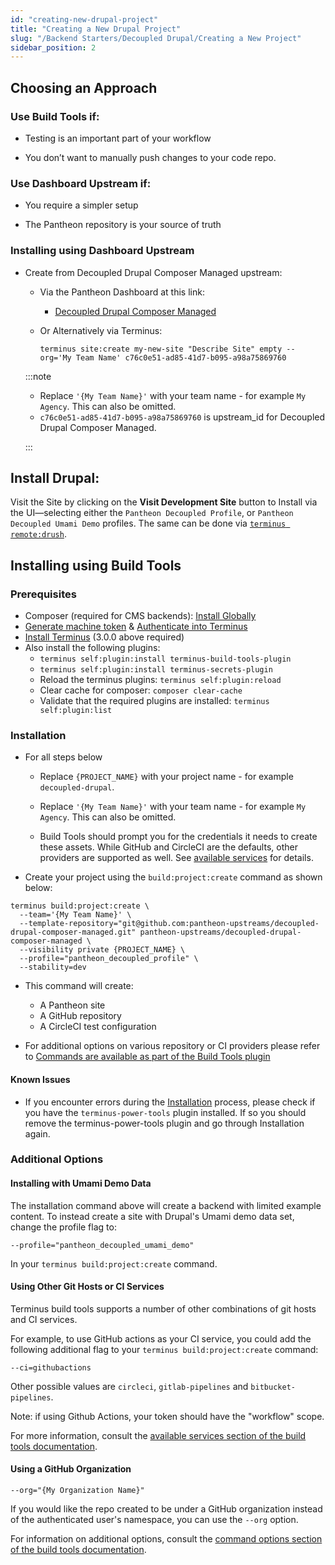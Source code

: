 ```yaml
---
id: "creating-new-drupal-project"
title: "Creating a New Drupal Project"
slug: "/Backend Starters/Decoupled Drupal/Creating a New Project"
sidebar_position: 2
---
```


## Choosing an Approach

### Use Build Tools if:

- Testing is an important part of your workflow

- You don’t want to manually push changes to your code repo.

### Use Dashboard Upstream if:

- You require a simpler setup

- The Pantheon repository is your source of truth

### Installing using Dashboard Upstream

- Create from Decoupled Drupal Composer Managed upstream:

  - Via the Pantheon Dashboard at this link:

    - [Decoupled Drupal Composer Managed](https://dashboard.pantheon.io/sites/create?upstream_id=c76c0e51-ad85-41d7-b095-a98a75869760)

  - Or Alternatively via Terminus:

    ```
    terminus site:create my-new-site "Describe Site" empty --org='My Team Name' c76c0e51-ad85-41d7-b095-a98a75869760
    ```

  :::note

  - Replace `'{My Team Name}'` with your team name - for example `My Agency`. This can also be omitted.
  - `c76c0e51-ad85-41d7-b095-a98a75869760` is upstream_id for Decoupled Drupal Composer Managed.

  :::

## Install Drupal:

Visit the Site by clicking on the **Visit Development Site** button to Install via the UI—selecting either the `Pantheon Decoupled Profile`, or `Pantheon Decoupled Umami Demo` profiles. The same can be done via [`terminus remote:drush`](https://pantheon.io/docs/terminus/commands/remote-drush).

## Installing using Build Tools

### Prerequisites

- Composer (required for CMS backends): [Install Globally](https://getcomposer.org/download/)
- [Generate machine token](https://pantheon.io/docs/machine-tokens#create-a-machine-token) & [Authenticate into Terminus](https://pantheon.io/docs/machine-tokens#authenticate-into-terminus)
- [Install Terminus](https://pantheon.io/docs/terminus/install) (3.0.0 above required)
- Also install the following plugins:
  - `terminus self:plugin:install terminus-build-tools-plugin`
  - `terminus self:plugin:install terminus-secrets-plugin`
  - Reload the terminus plugins: `terminus self:plugin:reload`
  - Clear cache for composer: `composer clear-cache`
  - Validate that the required plugins are installed: `terminus self:plugin:list`

### Installation

- For all steps below

  - Replace `{PROJECT_NAME}` with your project name - for example `decoupled-drupal`.

  - Replace `'{My Team Name}'` with your team name - for example `My Agency`. This can also be omitted.

  - Build Tools should prompt you for the credentials it needs to create these assets. While GitHub and CircleCI are the defaults, other providers are supported as well. See [available services](https://github.com/pantheon-systems/terminus-build-tools-plugin#available-services) for details.

- Create your project using the `build:project:create` command as shown below:

```
terminus build:project:create \
  --team='{My Team Name}' \
  --template-repository="git@github.com:pantheon-upstreams/decoupled-drupal-composer-managed.git" pantheon-upstreams/decoupled-drupal-composer-managed \
  --visibility private {PROJECT_NAME} \
  --profile="pantheon_decoupled_profile" \
  --stability=dev
```

- This command will create:

  - A Pantheon site
  - A GitHub repository
  - A CircleCI test configuration

- For additional options on various repository or CI providers please refer to [Commands are available as part of the Build Tools plugin](https://github.com/pantheon-systems/terminus-build-tools-plugin#commands)

#### Known Issues

- If you encounter errors during the [Installation](#installation) process, please check if you have the `terminus-power-tools` plugin installed. If so you should remove the terminus-power-tools plugin and go through Installation again.

### Additional Options

#### Installing with Umami Demo Data

The installation command above will create a backend with limited example content. To instead create a site with Drupal's Umami demo data set, change the profile flag to:

`--profile="pantheon_decoupled_umami_demo"`

In your `terminus build:project:create` command.

#### Using Other Git Hosts or CI Services

Terminus build tools supports a number of other combinations of git hosts and CI services.

For example, to use GitHub actions as your CI service, you could add the following additional flag to your `terminus build:project:create` command:

`--ci=githubactions`

Other possible values are `circleci`, `gitlab-pipelines` and `bitbucket-pipelines`.

Note: if using Github Actions, your token should have the "workflow" scope.

For more information, consult the [available services section of the build tools documentation](https://github.com/pantheon-systems/terminus-build-tools-plugin#available-services).

#### Using a GitHub Organization

`--org="{My Organization Name}"`

If you would like the repo created to be under a GitHub organization instead of the authenticated user's namespace, you can use the `--org` option.

For information on additional options, consult the [command options section of the build tools documentation](https://github.com/pantheon-systems/terminus-build-tools-plugin#command-options).
